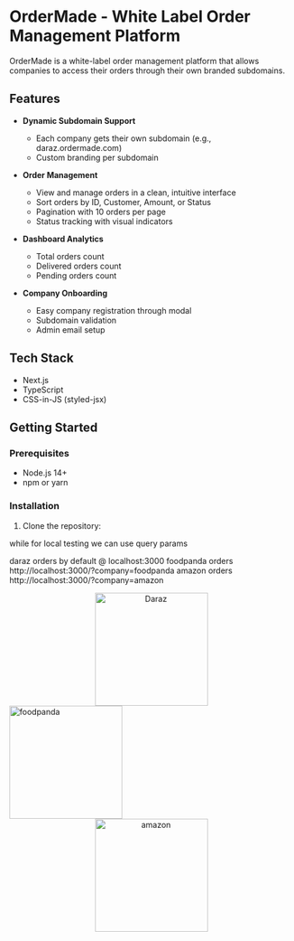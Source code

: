 # OrderMade - White Label Order Management Platform

OrderMade is a white-label order management platform that allows companies to access their orders through their own branded subdomains.

## Features

- **Dynamic Subdomain Support**

  - Each company gets their own subdomain (e.g., daraz.ordermade.com)
  - Custom branding per subdomain

- **Order Management**

  - View and manage orders in a clean, intuitive interface
  - Sort orders by ID, Customer, Amount, or Status
  - Pagination with 10 orders per page
  - Status tracking with visual indicators

- **Dashboard Analytics**

  - Total orders count
  - Delivered orders count
  - Pending orders count

- **Company Onboarding**
  - Easy company registration through modal
  - Subdomain validation
  - Admin email setup

## Tech Stack

- Next.js
- TypeScript
- CSS-in-JS (styled-jsx)

## Getting Started

### Prerequisites

- Node.js 14+
- npm or yarn

### Installation

1. Clone the repository:

while for local testing we can use query params

daraz orders by default @ localhost:3000
foodpanda orders http://localhost:3000/?company=foodpanda
amazon orders http://localhost:3000/?company=amazon

<div align="center">
  <img src="/daraz.png" alt="Daraz" width="200"/>
</div>
<div align="/center">
  <img src="foodpanda.png" alt="foodpanda" width="200"/>
</div>
<div align="center">
  <img src="/amazon.png" alt="amazon" width="200"/>
</div>
